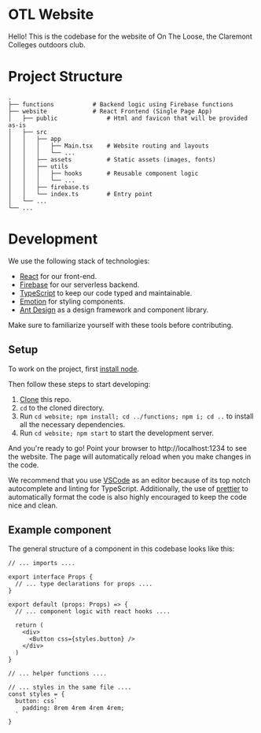 # OTL Website

Hello! This is the codebase for the website of On The Loose, the Claremont Colleges outdoors club.

# Project Structure

```
.
├── functions           # Backend logic using Firebase functions
├── website             # React Frontend (Single Page App)
│   ├── public              # Html and favicon that will be provided as-is
│   ├── src                 
│   │   ├── app
│   │   │   ├── Main.tsx    # Website routing and layouts
│   │   │   └── ...
│   │   ├── assets          # Static assets (images, fonts)
│   │   ├── utils
│   │   │   ├── hooks       # Reusable component logic
│   │   │   └── ...
│   │   ├── firebase.ts
│   │   └── index.ts        # Entry point
│   └── ...
└── ...
```

# Development

We use the following stack of technologies:

- [React](https://reactjs.org/) for our front-end.
- [Firebase](https://firebase.google.com/) for our serverless backend.
- [TypeScript](https://www.typescriptlang.org/) to keep our code typed and maintainable.
- [Emotion](https://emotion.sh/) for styling components.
- [Ant Design](https://ant.design/docs/react/introduce) as a design framework and component library.

Make sure to familiarize yourself with these tools before contributing.

## Setup

To work on the project, first [install node](https://treehouse.github.io/installation-guides/mac/node-mac.html).

Then follow these steps to start developing:

1. [Clone](https://docs.github.com/en/repositories/creating-and-managing-repositories/cloning-a-repository) this repo.
2. `cd` to the cloned directory.
3. Run `cd website; npm install; cd ../functions; npm i; cd ..` to install all the necessary dependencies.
4. Run `cd website; npm start` to start the development server.

And you're ready to go! Point your browser to http://localhost:1234 to see the website. The page will automatically reload when you make changes in the code.

We recommend that you use [VSCode](https://code.visualstudio.com/) as an editor because of its top notch autocomplete and linting for TypeScript. Additionally, the use of [prettier](https://prettier.io/) to automatically format the code is also highly encouraged to keep the code nice and clean.

<!-- TODO: add deployment instructions -->

## Example component

The general structure of a component in this codebase looks like this:

```tsx
// ... imports ....

export interface Props {
  // ... type declarations for props ....
}

export default (props: Props) => {
  // ... component logic with react hooks ....

  return (
    <div>
      <Button css={styles.button} />
    </div>
  )
}

// ... helper functions ....

// ... styles in the same file ....
const styles = {
  button: css`
    padding: 8rem 4rem 4rem 4rem;
  `
}
```
